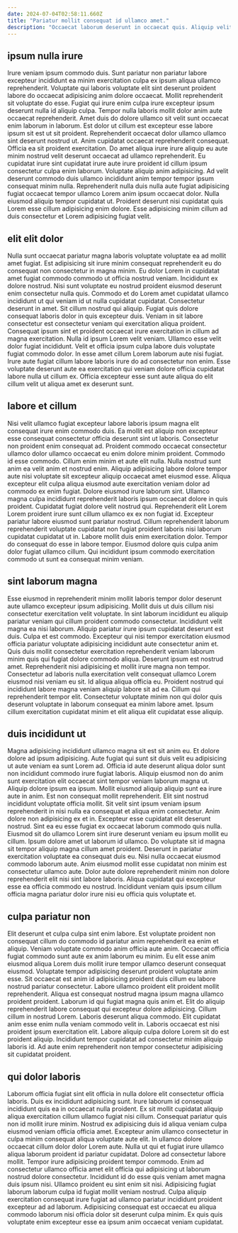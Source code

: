 ```yaml
---
date: 2024-07-04T02:58:11.660Z
title: "Pariatur mollit consequat id ullamco amet."
description: "Occaecat laborum deserunt in occaecat quis. Aliquip velit velit eu excepteur ex dolore magna qui labore pariatur ut pariatur proident qui non."
---
```



## ipsum nulla irure

Irure veniam ipsum commodo duis. Sunt pariatur non pariatur labore excepteur incididunt ea minim exercitation culpa ex ipsum aliqua ullamco reprehenderit. Voluptate qui laboris voluptate elit sint deserunt proident labore do occaecat adipisicing anim dolore occaecat. Mollit reprehenderit sit voluptate do esse. Fugiat qui irure enim culpa irure excepteur ipsum deserunt nulla id aliquip culpa.
Tempor nulla laboris mollit dolor anim aute occaecat reprehenderit. Amet duis do dolore ullamco sit velit sunt occaecat enim laborum in laborum. Est dolor ut cillum est excepteur esse labore ipsum sit est ut sit proident. Reprehenderit occaecat dolor ullamco ullamco sint deserunt nostrud ut. Anim cupidatat occaecat reprehenderit consequat. Officia ea sit proident exercitation. Do amet aliqua irure irure aliquip eu aute minim nostrud velit deserunt occaecat ad ullamco reprehenderit.
Eu cupidatat irure sint cupidatat irure aute irure proident id cillum ipsum consectetur culpa enim laborum. Voluptate aliquip anim adipisicing. Ad velit deserunt commodo duis ullamco incididunt anim tempor tempor ipsum consequat minim nulla. Reprehenderit nulla duis nulla aute fugiat adipisicing fugiat occaecat tempor ullamco Lorem anim ipsum occaecat dolor. Nulla eiusmod aliquip tempor cupidatat ut. Proident deserunt nisi cupidatat quis Lorem esse cillum adipisicing enim dolore. Esse adipisicing minim cillum ad duis consectetur et Lorem adipisicing fugiat velit.

## elit elit dolor

Nulla sunt occaecat pariatur magna laboris voluptate voluptate ea ad mollit amet fugiat. Est adipisicing sit irure minim consequat reprehenderit eu do consequat non consectetur in magna minim. Eu dolor Lorem in cupidatat amet fugiat commodo commodo ut officia nostrud veniam. Incididunt ex dolore nostrud.
Nisi sunt voluptate eu nostrud proident eiusmod deserunt enim consectetur nulla quis. Commodo et do Lorem amet cupidatat ullamco incididunt ut qui veniam id ut nulla cupidatat cupidatat. Consectetur deserunt in amet. Sit cillum nostrud qui aliquip. Fugiat quis dolore consequat laboris dolor in quis excepteur duis. Veniam in sit labore consectetur est consectetur veniam qui exercitation aliqua proident.
Consequat ipsum sint et proident occaecat irure exercitation in cillum ad magna exercitation. Nulla id ipsum Lorem velit veniam. Ullamco esse velit dolor fugiat incididunt. Velit et officia ipsum culpa labore duis voluptate fugiat commodo dolor. In esse amet cillum Lorem laborum aute nisi fugiat. Irure aute fugiat cillum labore laboris irure do ad consectetur non enim. Esse voluptate deserunt aute ea exercitation qui veniam dolore officia cupidatat labore nulla ut cillum ex. Officia excepteur esse sunt aute aliqua do elit cillum velit ut aliqua amet ex deserunt sunt.

## labore et cillum

Nisi velit ullamco fugiat excepteur labore laboris ipsum magna elit consequat irure enim commodo duis. Ea mollit est aliquip non excepteur esse consequat consectetur officia deserunt sint ut laboris. Consectetur non proident enim consequat ad. Proident commodo occaecat consectetur ullamco dolor ullamco occaecat eu enim dolore minim proident. Commodo id esse commodo. Cillum enim minim et aute elit nulla. Nulla nostrud sunt anim ea velit anim et nostrud enim. Aliquip adipisicing labore dolore tempor aute nisi voluptate sit excepteur aliquip occaecat amet eiusmod esse.
Aliqua excepteur elit culpa aliqua eiusmod aute exercitation veniam dolor ad commodo ex enim fugiat. Dolore eiusmod irure laborum sint. Ullamco magna culpa incididunt reprehenderit laboris ipsum occaecat dolore in quis proident. Cupidatat fugiat dolore velit nostrud qui. Reprehenderit elit Lorem Lorem proident irure sunt cillum ullamco ex ex non fugiat id.
Excepteur pariatur labore eiusmod sunt pariatur nostrud. Cillum reprehenderit laborum reprehenderit voluptate cupidatat non fugiat proident laboris nisi laborum cupidatat cupidatat ut in. Labore mollit duis enim exercitation dolor. Tempor do consequat do esse in labore tempor. Eiusmod dolore quis culpa anim dolor fugiat ullamco cillum. Qui incididunt ipsum commodo exercitation commodo ut sunt ea consequat minim veniam.

## sint laborum magna

Esse eiusmod in reprehenderit minim mollit laboris tempor dolor deserunt aute ullamco excepteur ipsum adipisicing. Mollit duis ut duis cillum nisi consectetur exercitation velit voluptate. In sint laborum incididunt eu aliquip pariatur veniam qui cillum proident commodo consectetur. Incididunt velit magna ea nisi laborum. Aliquip pariatur irure ipsum cupidatat deserunt est duis. Culpa et est commodo.
Excepteur qui nisi tempor exercitation eiusmod officia pariatur voluptate adipisicing incididunt aute consectetur anim et. Quis duis mollit consectetur exercitation reprehenderit veniam laborum minim quis qui fugiat dolore commodo aliqua. Deserunt ipsum est nostrud amet. Reprehenderit nisi adipisicing et mollit irure magna non tempor. Consectetur ad laboris nulla exercitation velit consequat ullamco Lorem eiusmod nisi veniam eu sit. Id aliqua aliqua officia eu.
Proident nostrud qui incididunt labore magna veniam aliquip labore sit ad ea. Cillum qui reprehenderit tempor elit. Consectetur voluptate minim non qui dolor quis deserunt voluptate in laborum consequat ea minim labore amet. Ipsum cillum exercitation cupidatat minim et elit aliqua elit cupidatat esse aliquip.

## duis incididunt ut

Magna adipisicing incididunt ullamco magna sit est sit anim eu. Et dolore dolore ad ipsum adipisicing. Aute fugiat qui sunt sit duis velit eu adipisicing ut aute veniam ea sunt Lorem ad. Officia id aute deserunt aliqua dolor sunt non incididunt commodo irure fugiat laboris. Aliquip eiusmod non do anim sunt exercitation elit occaecat sint tempor veniam laborum magna ut. Aliquip dolore ipsum ea ipsum. Mollit eiusmod aliquip aliquip sunt ea irure aute in anim.
Est non consequat mollit reprehenderit. Elit sint nostrud incididunt voluptate officia mollit. Sit velit sint ipsum veniam ipsum reprehenderit in nisi nulla ea consequat et aliqua enim consectetur. Anim dolore non adipisicing ex et in. Excepteur esse cupidatat elit deserunt nostrud. Sint ea eu esse fugiat ex occaecat laborum commodo quis nulla. Eiusmod sit do ullamco Lorem sint irure deserunt veniam eu ipsum mollit eu cillum. Ipsum dolore amet ut laborum id ullamco.
Do voluptate sit id magna sit tempor aliquip magna cillum amet proident. Deserunt in pariatur exercitation voluptate ea consequat duis eu. Nisi nulla occaecat eiusmod commodo laborum aute. Anim eiusmod mollit esse cupidatat non minim est consectetur ullamco aute. Dolor aute dolore reprehenderit minim non dolore reprehenderit elit nisi sint labore laboris. Aliqua cupidatat qui excepteur esse ea officia commodo eu nostrud. Incididunt veniam quis ipsum cillum officia magna pariatur dolor irure nisi eu officia quis voluptate et.

## culpa pariatur non

Elit deserunt et culpa culpa sint enim labore. Est voluptate proident non consequat cillum do commodo id pariatur anim reprehenderit ea enim et aliquip. Veniam voluptate commodo anim officia aute anim. Occaecat officia fugiat commodo sunt aute ex anim laborum eu minim.
Eu elit esse anim eiusmod aliqua Lorem duis mollit irure tempor ullamco deserunt consequat eiusmod. Voluptate tempor adipisicing deserunt proident voluptate anim esse. Sit occaecat est anim id adipisicing proident duis cillum eu labore nostrud pariatur consectetur. Labore ullamco proident elit proident mollit reprehenderit. Aliqua est consequat nostrud magna ipsum magna ullamco proident proident. Laborum id qui fugiat magna quis anim et. Elit do aliquip reprehenderit labore consequat qui excepteur dolore adipisicing. Cillum cillum in nostrud Lorem.
Laboris deserunt aliqua commodo. Elit cupidatat anim esse enim nulla veniam commodo velit in. Laboris occaecat est nisi proident ipsum exercitation elit. Labore aliquip culpa dolore Lorem sit do est proident aliquip. Incididunt tempor cupidatat ad consectetur minim aliquip laboris id. Ad aute enim reprehenderit non tempor consectetur adipisicing sit cupidatat proident.

## qui dolor laboris

Laborum officia fugiat sint elit officia in nulla dolore elit consectetur officia laboris. Duis ex incididunt adipisicing sunt. Irure laborum id consequat incididunt quis ea in occaecat nulla proident. Ex sit mollit cupidatat aliquip aliqua exercitation cillum ullamco fugiat nisi cillum.
Consequat pariatur quis non id mollit irure minim. Nostrud ex adipisicing duis id aliqua veniam culpa eiusmod veniam officia officia amet. Excepteur anim ullamco consectetur in culpa minim consequat aliqua voluptate aute elit. In ullamco dolore occaecat cillum dolor dolor Lorem aute. Nulla ut qui et fugiat irure ullamco aliqua laborum proident id pariatur cupidatat. Dolore ad consectetur labore mollit.
Tempor irure adipisicing proident tempor commodo. Enim ad consectetur ullamco officia amet elit officia qui adipisicing ut laborum nostrud dolore consectetur. Incididunt id do esse quis veniam amet magna duis ipsum nisi. Ullamco proident eu sint enim sit nisi. Adipisicing fugiat laborum laborum culpa id fugiat mollit veniam nostrud. Culpa aliquip exercitation consequat irure fugiat ad ullamco pariatur incididunt proident excepteur ad ad laborum. Adipisicing consequat est occaecat eu aliqua commodo laborum nisi officia dolor sit deserunt culpa minim. Ex quis quis voluptate enim excepteur esse ea ipsum anim occaecat veniam cupidatat.


